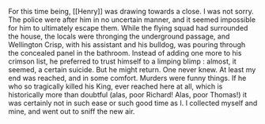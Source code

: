 For this time being, [[Henry]] was drawing towards a close. I was not sorry. The police were after him in no uncertain manner, and it seemed impossible for him to ultimately escape them. While the flying squad had surrounded the house, the locals were thronging the underground passage, and Wellington Crisp, with his assistant and his bulldog, was pouring through the concealed panel in the bathroom. Instead of adding one more to his crimson list, he preferred to trust himself to a limping blimp : almost, it seemed, a certain suicide. But he might return. One never knew. At least my end was reached, and in some comfort. Murders were funny things. If he who so tragically killed his King, ever reached here at all, which is historically more than doubtful (alas, poor Richard! Alas, poor Thomas!) it was certainly not in such ease or such good time as I. I collected myself and mine, and went out to sniff the new air.